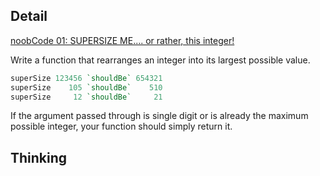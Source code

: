 ## Detail

[noobCode 01: SUPERSIZE ME.... or rather, this integer!](https://www.codewars.com/kata/noobcode-01-supersize-me-dot-dot-dot-or-rather-this-integer)

Write a function that rearranges an integer into its largest possible value. 

```haskell
superSize 123456 `shouldBe` 654321
superSize    105 `shouldBe`    510
superSize     12 `shouldBe`     21
```

If the argument passed through is single digit or is already the maximum possible integer, your function should simply return it.

## Thinking

